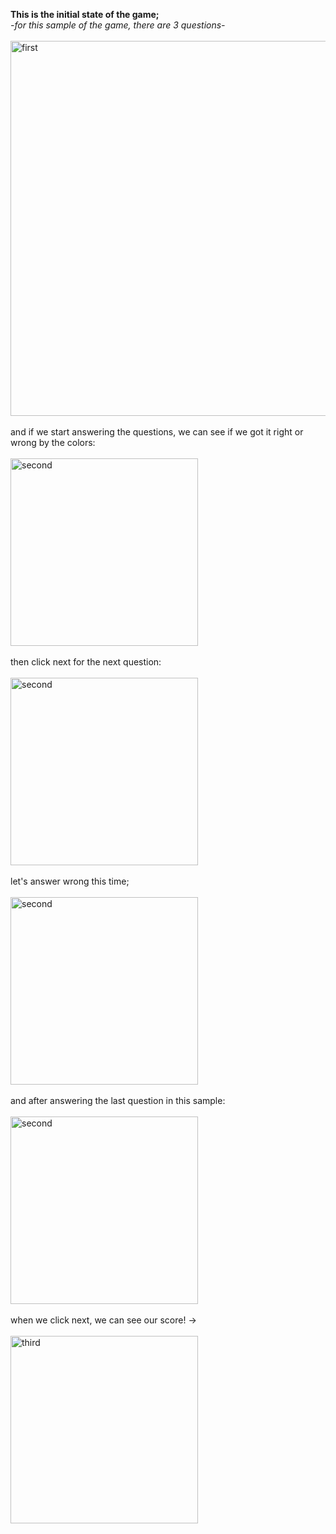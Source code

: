**This is the initial state of the game;**<br>
_-for this sample of the game, there are 3 questions-_<br><br>
<img src="https://github.com/user-attachments/assets/2c39240e-583b-43b8-8a1d-772d886f3dde" alt="first" width="600"/><br><br>
and if we start answering the questions, we can see if we got it right or wrong by the colors:<br><br>
<img src="https://github.com/user-attachments/assets/cb160233-a9ac-4cb9-bfca-1b20067a3f6a" alt="second" width="300"/><br><br>
then click next for the next question:<br><br>
<img src="https://github.com/user-attachments/assets/1d45fdab-6761-423a-9c10-6a549b237770" alt="second" width="300"/><br><br>
let's answer wrong this time;<br><br>
<img src="https://github.com/user-attachments/assets/59ce4349-7147-4c31-a5d7-a4ba0265dfe5" alt="second" width="300"/><br><br>
and after answering the last question in this sample:<br><br>
<img src="https://github.com/user-attachments/assets/2b0f116b-886e-40d9-9792-112a642fc017" alt="second" width="300"/><br><br>
when we click next, we can see our score! \-\><br><br>
<img src="https://github.com/user-attachments/assets/b4ce6dca-c6f7-4fef-aa7c-af6c8724888c" alt="third" width="300"/><br><br>
